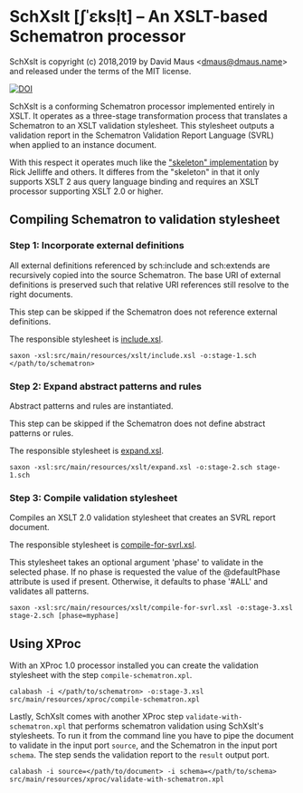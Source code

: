 # SchXslt [ʃˈɛksl̩t] – An XSLT-based Schematron processor

SchXslt is copyright (c) 2018,2019 by David Maus &lt;dmaus@dmaus.name&gt;
and released under the terms of the MIT license.

[![DOI](https://zenodo.org/badge/157821911.svg)](https://zenodo.org/badge/latestdoi/157821911)

SchXslt is a conforming Schematron processor implemented entirely in
XSLT. It operates as a three-stage transformation process that
translates a Schematron to an XSLT validation stylesheet. This
stylesheet outputs a validation report in the Schematron Validation
Report Language (SVRL) when applied to an instance document.

With this respect it operates much like the
["skeleton" implementation](https://github.com/schematron/schematron)
by Rick Jelliffe and others. It differes from the "skeleton" in that
it only supports XSLT 2 aus query language binding and requires an
XSLT processor supporting XSLT 2.0 or higher.

## Compiling Schematron to validation stylesheet

### Step 1: Incorporate external definitions

All external definitions referenced by sch:include and sch:extends 
are recursively copied into the source Schematron. The base URI of external 
definitions is preserved such that relative URI references still resolve 
to the right documents.

This step can be skipped if the Schematron does not reference external 
definitions.

The responsible stylesheet is [include.xsl](src/main/resources/xslt/include.xsl).

```
saxon -xsl:src/main/resources/xslt/include.xsl -o:stage-1.sch </path/to/schematron>
```

### Step 2: Expand abstract patterns and rules

Abstract patterns and rules are instantiated.

This step can be skipped if the Schematron does not define abstract 
patterns or rules.

The responsible stylesheet is [expand.xsl](src/main/resources/xslt/expand.xsl).

```
saxon -xsl:src/main/resources/xslt/expand.xsl -o:stage-2.sch stage-1.sch
```

### Step 3: Compile validation stylesheet

Compiles an XSLT 2.0 validation stylesheet that creates an SVRL report 
document.

The responsible stylesheet is [compile-for-svrl.xsl](src/main/resources/xslt/compile-for-svrl.xsl).

This stylesheet takes an optional argument 'phase' to validate in the selected 
phase. If no phase is requested the value of the @defaultPhase attribute is 
used if present. Otherwise, it defaults to phase '#ALL' and validates 
all patterns.

```
saxon -xsl:src/main/resources/xslt/compile-for-svrl.xsl -o:stage-3.xsl stage-2.sch [phase=myphase]
```

## Using XProc

With an XProc 1.0 processor installed you can create the validation
stylesheet with the step ```compile-schematron.xpl```.

```
calabash -i </path/to/schematron> -o:stage-3.xsl src/main/resources/xproc/compile-schematron.xpl
```

Lastly, SchXslt comes with another XProc step
```validate-with-schematron.xpl``` that performs schematron validation
using SchXslt's stylesheets. To run it from the command line you have
to pipe the document to validate in the input port ```source```, and
the Schematron in the input port ```schema```. The step sends the
validation report to the ```result``` output port.

```
calabash -i source=</path/to/document> -i schema=</path/to/schema> src/main/resources/xproc/validate-with-schematron.xpl
```
